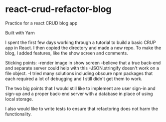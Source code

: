 # react-crud-refactor-blog
Practice for a react CRUD blog app

Built with Yarn

I spent the first few days working through a tutorial to build a basic CRUP app in React. I then copied the directory and made a new repo. To make the blog, I added features, like the show screen and comments.

Sticking points:
-render image in show screen
-believe that a true back-end and separate server could help with this
-JSON.stringify doesn't work on a file object.
-I tried many solutions including obscure npm packages that each required a lot of debugging and I still didn't get them to work.

The two big points that I would still like to implement are user sign-in and sign-up and a proper back-end server with a database in place of using local storage.

I also would like to write tests to ensure that refactoring does not harm the functionality.
